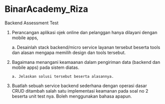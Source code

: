 # BinarAcademy_Riza
Backend Assessment Test

1. Perancangan aplikasi ojek online dan pelanggan hanya dilayani dengan mobile apps,

      a. Desainlah stack backend/micro service layanan tersebut beserta tools dan alasan mengapa memilih design dan tools tersebut.

2. Bagaimana menangani keamaanan dalam pengiriman data (backend dan mobile apps) pada sistem diatas.

       a. Jelaskan solusi tersebut beserta alasannya.

3. Buatlah sebuah service backend sederhana dengan operasi dasar CRUD ditambah salah satu implementasi keamanan pada soal no 2 beserta unit test nya. Boleh menggunakan bahasa apapun.
